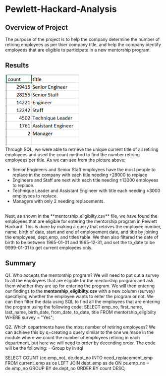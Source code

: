 # Pewlett-Hackard-Analysis

## Overview of Project
The purpose of the project is to help the company determine the number of retiring employees as per thier company title, and help the company identify employees that are eligible to participate in a new mentorship program. 

## Results
![retiring_titles](/Data/retiring_titles.PNG)
</br>
Through SQL, we were able to retrieve the unique current title of all retiring employees and used the count method to find the number retiring employees per title. 
As we can see from the picture above: 
- Senior Engineers and Senior Staff employees have the most people to replace in the company with each title needing +28000 to replace
- Engineers and Staff are next with each title needing ±13000 employees to replace.
- Technique Leader and Assistant Engineer with title each needing ±3000 employees to replace.
- Managers with only 2 needing replacements.
</br>
Next, as shown in the **mentorship_eligibilty.csv** file, we have found the employees that are eligible for entering the mentorship program in Pewlett Hackard. This is done by making a query that retrives the employee number, name, birth of date, start and end of employement date, and title by joining the employees, dept_emp, and titles table. We then also filtered the date of birth to be between 1965-01-01 and 1965-12-31, and set the to_date to be 9999-01-01 to get current employees only. 

## Summary
Q1. Who accepts the mentorship program?
We will need to put out a survey to all the employees that are eligible for the mentorship program and ask them whether they are up for entering the program. We will then entering our findings to the **mentorship_eligibilty.csv** with a new column (survey) specifiying whether the employee wants to enter the program or not. We can then filter the data using SQL to find all the employees that are entering the program using the following code:
SELECT
  emp_no,
	first_name,
	last_name,
	birth_date,
	from_date,
	to_date,
	title
 FROM mentorship_eligibilty
 WHERE survey = "Yes";
 
 Q2. Which departments have the most number of retiring employees?
 We can achieve this by q=creating a query similar to the one we made in the module where we count the number of employees retiring in each department, but here we will need to order by decending order. The code will be the following:
 --Group by in sql
 
SELECT COUNT (ce.emp_no), de.dept_no
INTO need_replacement_emp
FROM current_emp as ce
LEFT JOIN dept_emp as de
ON ce.emp_no = de.emp_no
GROUP BY de.dept_no
ORDER BY count DESC;
